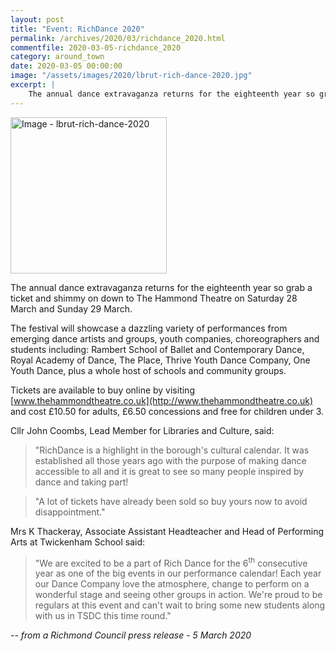 ```yaml
---
layout: post
title: "Event: RichDance 2020"
permalink: /archives/2020/03/richdance_2020.html
commentfile: 2020-03-05-richdance_2020
category: around_town
date: 2020-03-05 00:00:00
image: "/assets/images/2020/lbrut-rich-dance-2020.jpg"
excerpt: |
    The annual dance extravaganza returns for the eighteenth year so grab a ticket and shimmy on down to The Hammond Theatre on Saturday 28 March and Sunday 29 March.
---
```

<a href="/assets/images/2020/lbrut-rich-dance-2020.jpg" title="Click for a larger image"><img src="/assets/images/2020/lbrut-rich-dance-2020-thumb.jpg" width="250" alt="Image - lbrut-rich-dance-2020"  class="photo right"/></a>

The annual dance extravaganza returns for the eighteenth year so grab a ticket and shimmy on down to The Hammond Theatre on Saturday 28 March and Sunday 29 March.

The festival will showcase a dazzling variety of performances from emerging dance artists and groups, youth companies, choreographers and students including: Rambert School of Ballet and Contemporary Dance, Royal Academy of Dance, The Place, Thrive Youth Dance Company, One Youth Dance, plus a whole host of schools and community groups.

Tickets are available to buy online by visiting [www.thehammondtheatre.co.uk](http://www.thehammondtheatre.co.uk) and cost &pound;10.50 for adults, &pound;6.50 concessions and free for children under 3.

Cllr John Coombs, Lead Member for Libraries and Culture, said:

> "RichDance is a highlight in the borough's cultural calendar. It was established all those years ago with the purpose of making dance accessible to all and it is great to see so many people inspired by dance and taking part!

> "A lot of tickets have already been sold so buy yours now to avoid disappointment."

Mrs K Thackeray, Associate Assistant Headteacher and Head of Performing Arts at Twickenham School said:

> "We are excited to be a part of Rich Dance for the 6<sup>th</sup> consecutive year as one of the big events in our performance calendar! Each year our Dance Company love the atmosphere, change to perform on a wonderful stage and seeing other groups in action. We're proud to be regulars at this event and can't wait to bring some new students along with us in TSDC this time round."

<cite>-- from a Richmond Council press release - 5 March 2020</cite>
